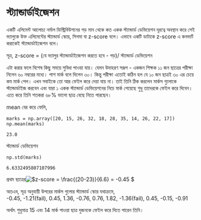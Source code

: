 # স্ট্যান্ডার্ডাইজেশন

একটি এলিমেন্ট আলোচ্য নর্মাল ডিস্ট্রিবিউশনের গড় মান থেকে কত একক স্ট্যান্ডার্ড ডেভিয়েশন দূরত্বে অবস্থান করে সেই ভ্যালুকে উক্ত এলিমেন্টের স্ট্যান্ডার্ড স্কোর, সিগমা বা z-score বলে। এভাবে একটি ডাটাকে z-score এ কনভার্ট করাকেই স্ট্যান্ডার্ডাইজেশন বলে।

সূত্র, z-score = \(যে ভ্যালুর স্ট্যান্ডার্ডাইজেশন করতে হবে - গড়\)/ স্ট্যান্ডার্ড ডেভিয়েশন

এটা করার ফলে বিশেষ কিছু সময়ে সুবিধা পাওয়া যায়। যেমন উদাহরণ সরূপ - একজন শিক্ষক ১১ জন ছাত্রের পরীক্ষা নিলেন ৬০ নম্বরের মধ্যে। পাশ মার্ক বলে দিলেন ৩০। কিন্তু পরীক্ষা এতোই কঠিন হল যে ১০ জন ছাত্রই ৩০ এর চেয়ে কম মার্ক পেল। এখন সবাইকে তো আর ফেইল করে দেয়া যায় না। তাই তিনি ঠিক করলেন মার্কস গুলোকে স্ট্যান্ডার্ডাইজ করবেন এবং যারা ১ একক স্ট্যান্ডার্ড ডেভিয়েশনের নিচে মার্ক পেয়েছে শুধু তাদেরকে ফেইল করে দিবেন। এতে করে তিনি শতকরা ৬৮% ভালো ছাত্র বেছে নিতে পারছেন।

mean বের করে ফেলি,

```text
marks = np.array([20, 15, 26, 32, 18, 28, 35, 14, 26, 22, 17])
np.mean(marks)
```

```text
23.0
```

স্ট্যান্ডার্ড ডেভিয়েশন

```text
np.std(marks)
```

```text
6.6332495807107996
```

প্রথম ছাত্রের![$z-score = \frac{\(20-23\)}{6.6} = -0.45 $](https://render.githubusercontent.com/render/math?math=z-score%20%3D%20\frac{%2820-23%29}{6.6}%20%3D%20-0.45&mode=inline)

অতএব, সূত্র অনুযায়ী উপরের মার্কস গুলোর স্ট্যান্ডার্ড স্কোর যথাক্রমে,  
-0.45, -1.21\(fail\), 0.45, 1.36, -0.76, 0.76, 1.82, -1.36\(fail\), 0.45, -0.15, -0.91

অর্থাৎ শুধুমাত্র 15 এবং 14 মার্ক পাওয়া ছাত্র দুজনকে ফেইল করে দিতে পারেন তিনি।

